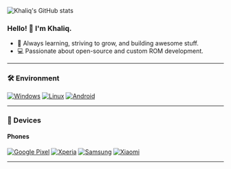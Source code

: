 ![Khaliq's GitHub stats](https://github-readme-stats.vercel.app/api?username=Khaliq8145&show_icons=true&role=OWNER,ORGANIZATION_MEMBER,COLLABORATOR&include_all_commits=true&theme=graywhite&count_private=true&hide_border=true)

### Hello! 👋 I'm Khaliq.

- 🌱 Always learning, striving to grow, and building awesome stuff.
- 💻 Passionate about open-source and custom ROM development.

---

### 🛠 Environment

[![Windows](https://img.shields.io/badge/Windows-00BBFF?style=flat-square&logo=Windows&logoColor=FFFFFF&labelColor=00BBFF)](https://www.microsoft.com/windows/) [![Linux](https://img.shields.io/badge/Linux-FCC624?style=flat-square&logo=linux&logoColor=000000)](https://www.kernel.org/) [![Android](https://img.shields.io/badge/Android-3ddc84?style=flat-square&logo=android&logoColor=ffffff)](https://www.android.com/)

---

### 📱 Devices
#### Phones  
[![Google Pixel](https://img.shields.io/badge/Pixel-4285F4?style=flat-square&logo=google&logoColor=FFFFFF)](https://store.google.com/us/product/pixel_4a) [![Xperia](https://img.shields.io/badge/Xperia-000000?style=flat-square&logo=sony&logoColor=FFFFFF)](https://www.sony.com.hk/zh/electronics/smartphones/xperia-1) [![Samsung](https://img.shields.io/badge/Samsung-1428A0?style=flat-square&logo=samsung&logoColor=FFFFFF)](https://www.samsung.com) [![Xiaomi](https://img.shields.io/badge/Xiaomi-FF6900?style=flat-square&logo=xiaomi&logoColor=FFFFFF)](https://www.mi.com)

---
